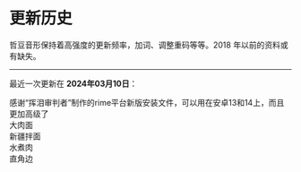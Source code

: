 
# 更新历史

哲豆音形保持着高强度的更新频率，加词、调整重码等等。2018 年以前的资料或有缺失。

*****

最近一次更新在 **2024年03月10日**：

<article>
感谢“挥泪审判者”制作的rime平台新版安装文件，可以用在安卓13和14上，而且更加高级了<br>
大肉面<br>
新疆拌面<br>
水煮肉<br>
直角边<br>
</article>

